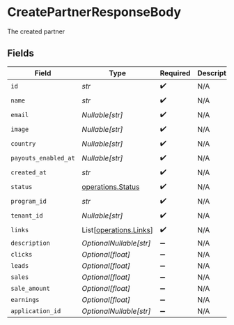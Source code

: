 # CreatePartnerResponseBody

The created partner


## Fields

| Field                                                      | Type                                                       | Required                                                   | Description                                                |
| ---------------------------------------------------------- | ---------------------------------------------------------- | ---------------------------------------------------------- | ---------------------------------------------------------- |
| `id`                                                       | *str*                                                      | :heavy_check_mark:                                         | N/A                                                        |
| `name`                                                     | *str*                                                      | :heavy_check_mark:                                         | N/A                                                        |
| `email`                                                    | *Nullable[str]*                                            | :heavy_check_mark:                                         | N/A                                                        |
| `image`                                                    | *Nullable[str]*                                            | :heavy_check_mark:                                         | N/A                                                        |
| `country`                                                  | *Nullable[str]*                                            | :heavy_check_mark:                                         | N/A                                                        |
| `payouts_enabled_at`                                       | *Nullable[str]*                                            | :heavy_check_mark:                                         | N/A                                                        |
| `created_at`                                               | *str*                                                      | :heavy_check_mark:                                         | N/A                                                        |
| `status`                                                   | [operations.Status](../../models/operations/status.md)     | :heavy_check_mark:                                         | N/A                                                        |
| `program_id`                                               | *str*                                                      | :heavy_check_mark:                                         | N/A                                                        |
| `tenant_id`                                                | *Nullable[str]*                                            | :heavy_check_mark:                                         | N/A                                                        |
| `links`                                                    | List[[operations.Links](../../models/operations/links.md)] | :heavy_check_mark:                                         | N/A                                                        |
| `description`                                              | *OptionalNullable[str]*                                    | :heavy_minus_sign:                                         | N/A                                                        |
| `clicks`                                                   | *Optional[float]*                                          | :heavy_minus_sign:                                         | N/A                                                        |
| `leads`                                                    | *Optional[float]*                                          | :heavy_minus_sign:                                         | N/A                                                        |
| `sales`                                                    | *Optional[float]*                                          | :heavy_minus_sign:                                         | N/A                                                        |
| `sale_amount`                                              | *Optional[float]*                                          | :heavy_minus_sign:                                         | N/A                                                        |
| `earnings`                                                 | *Optional[float]*                                          | :heavy_minus_sign:                                         | N/A                                                        |
| `application_id`                                           | *OptionalNullable[str]*                                    | :heavy_minus_sign:                                         | N/A                                                        |